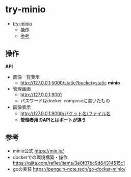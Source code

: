 # try-minio

- [try-minio](#try-minio)
  - [操作](#操作)
  - [参考](#参考)

## 操作
**API**
- 画像一覧表示
  - http://127.0.0.1:5000/static?bucket=static
**minio**
- 管理画面
  - http://127.0.0.1:9001
  - パスワードはdocker-composeに書いたもの
- 画像表示
  - http://127.0.0.1:9000/バケット名/ファイル名
  - **管理者用のAPIとはポートが違う**

## 参考
- minio公式
https://min.io/
- dockerでの環境構築・操作
https://qiita.com/reflet/items/3e0f07bc9d64314515c1
- goの実装
https://penguin-note.tech/go-docker-minio/
